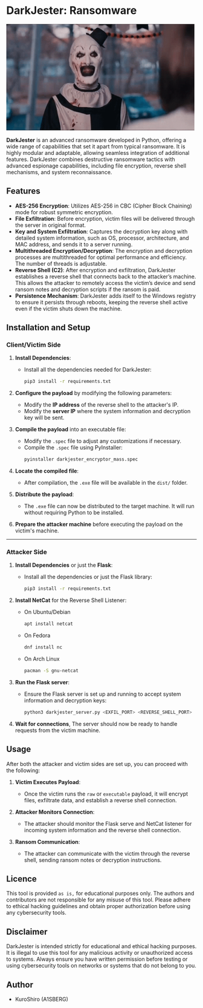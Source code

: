 # DarkJester: Ransomware

![GIF](https://github.com/Kuraiyume/DarkJester/blob/main/Art.gif)

**DarkJester** is an advanced ransomware developed in Python, offering a wide range of capabilities that set it apart from typical ransomware. It is highly modular and adaptable, allowing seamless integration of additional features. DarkJester combines destructive ransomware tactics with advanced espionage capabilities, including file encryption, reverse shell mechanisms, and system reconnaissance.

## Features

- **AES-256 Encryption**: Utilizes AES-256 in CBC (Cipher Block Chaining) mode for robust symmetric encryption.
- **File Exfiltration**: Before encryption, victim files will be delivered through the server in original format.
- **Key and System Exfiltration**: Captures the decryption key along with detailed system information, such as OS, processor, architecture, and MAC address, and sends it to a server running.
- **Multithreaded Encryption/Decryption**: The encryption and decryption processes are multithreaded for optimal performance and efficiency. The number of threads is adjustable.
- **Reverse Shell (C2)**: After encryption and exfiltration, DarkJester establishes a reverse shell that connects back to the attacker’s machine. This allows the attacker to remotely access the victim’s device and send ransom notes and decryption scripts if the ransom is paid.
- **Persistence Mechanism**: DarkJester adds itself to the Windows registry to ensure it persists through reboots, keeping the reverse shell active even if the victim shuts down the machine.

## Installation and Setup

### **Client/Victim Side**

1. **Install Dependencies**:
    - Install all the dependencies needed for DarkJester:
      ```bash
      pip3 install -r requirements.txt
      ```

2. **Configure the payload** by modifying the following parameters:
    - Modify the **IP address** of the reverse shell to the attacker's IP.
    - Modify the **server IP** where the system information and decryption key will be sent.

3. **Compile the payload** into an executable file:
    - Modify the `.spec` file to adjust any customizations if necessary.
    - Compile the `.spec` file using PyInstaller:
      ```bash
      pyinstaller darkjester_encryptor_mass.spec
      ```

4. **Locate the compiled file**:
    - After compilation, the `.exe` file will be available in the `dist/` folder.

5. **Distribute the payload**:
   - The `.exe` file can now be distributed to the target machine. It will run without requiring Python to be installed.

6. **Prepare the attacker machine** before executing the payload on the victim's machine.

---

### **Attacker Side**

1. **Install Dependencies** or just the **Flask**:
    - Install all the dependencies or just the Flask library:
      ```bash
      pip3 install -r requirements.txt
      ```

2. **Install NetCat** for the Reverse Shell Listener:
    - On Ubuntu/Debian
      ```bash
      apt install netcat
      ```
    - On Fedora
      ```bash
      dnf install nc
      ```
    - On Arch Linux
      ```bash
      pacman -S gnu-netcat
      ```

3. **Run the Flask server**:
    - Ensure the Flask server is set up and running to accept system information and decryption keys:
      ```bash
      python3 darkjester_server.py <EXFIL_PORT> <REVERSE_SHELL_PORT>
      ```

4. **Wait for connections**, The server should now be ready to handle requests from the victim machine.


## Usage

After both the attacker and victim sides are set up, you can proceed with the following:

1. **Victim Executes Payload**:
    - Once the victim runs the `raw` or `executable` payload, it will encrypt files, exfiltrate data, and establish a reverse shell connection.

2. **Attacker Monitors Connection**:
    - The attacker should monitor the Flask serve and NetCat listener for incoming system information and the reverse shell connection.

3. **Ransom Communication**:
    - The attacker can communicate with the victim through the reverse shell, sending ransom notes or decryption instructions.

## Licence

This tool is provided `as is,` for educational purposes only. The authors and contributors are not responsible for any misuse of this tool. Please adhere to ethical hacking guidelines and obtain proper authorization before using any cybersecurity tools.

## Disclaimer

DarkJester is intended strictly for educational and ethical hacking purposes. It is illegal to use this tool for any malicious activity or unauthorized access to systems. Always ensure you have written permission before testing or using cybersecurity tools on networks or systems that do not belong to you.

## Author

- KuroShiro (A1SBERG)
